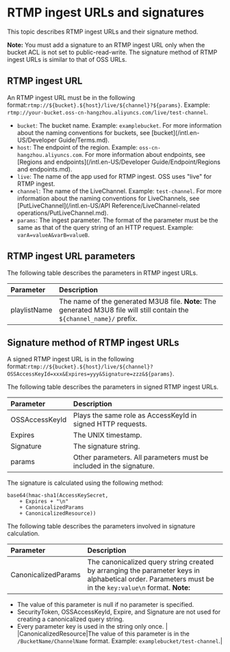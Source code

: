 # RTMP ingest URLs and signatures

This topic describes RTMP ingest URLs and their signature method.

**Note:** You must add a signature to an RTMP ingest URL only when the bucket ACL is not set to public-read-write. The signature method of RTMP ingest URLs is similar to that of OSS URLs.

## RTMP ingest URL

An RTMP ingest URL must be in the following format:`rtmp://${bucket}.${host}/live/${channel}?${params}`. Example: `rtmp://your-bucket.oss-cn-hangzhou.aliyuncs.com/live/test-channel`.

-   `bucket`: The bucket name. Example: `examplebucket`. For more information about the naming conventions for buckets, see [bucket](/intl.en-US/Developer Guide/Terms.md).
-   `host`: The endpoint of the region. Example: `oss-cn-hangzhou.aliyuncs.com`. For more information about endpoints, see [Regions and endpoints](/intl.en-US/Developer Guide/Endpoint/Regions and endpoints.md).
-   `live`: The name of the app used for RTMP ingest. OSS uses "live" for RTMP ingest.
-   `channel`: The name of the LiveChannel. Example: `test-channel`. For more information about the naming conventions for LiveChannels, see [PutLiveChannel](/intl.en-US/API Reference/LiveChannel-related operations/PutLiveChannel.md).
-   `params`: The ingest parameter. The format of the parameter must be the same as that of the query string of an HTTP request. Example: `varA=valueA&varB=valueB`.

## RTMP ingest URL parameters

The following table describes the parameters in RTMP ingest URLs.

|Parameter|Description|
|:--------|:----------|
|playlistName|The name of the generated M3U8 file. **Note:** The generated M3U8 file will still contain the `${channel_name}/` prefix. |

## Signature method of RTMP ingest URLs

A signed RTMP ingest URL is in the following format:`rtmp://${bucket}.${host}/live/${channel}?OSSAccessKeyId=xxx&Expires=yyy&Signature=zzz&${params}`.

The following table describes the parameters in signed RTMP ingest URLs.

|Parameter|Description|
|:--------|:----------|
|OSSAccessKeyId|Plays the same role as AccessKeyId in signed HTTP requests.|
|Expires|The UNIX timestamp.|
|Signature|The signature string.|
|params|Other parameters. All parameters must be included in the signature.|

The signature is calculated using the following method:

```
base64(hmac-sha1(AccessKeySecret,
    + Expires + "\n"
    + CanonicalizedParams
    + CanonicalizedResource))
```

The following table describes the parameters involved in signature calculation.

|Parameter|Description|
|:--------|:----------|
|CanonicalizedParams|The canonicalized query string created by arranging the parameter keys in alphabetical order. Parameters must be in the `key:value\n` format. **Note:**

-   The value of this parameter is null if no parameter is specified.
-   SecurityToken, OSSAccessKeyId, Expire, and Signature are not used for creating a canonicalized query string.
-   Every parameter key is used in the string only once. |
|CanonicalizedResource|The value of this parameter is in the `/BucketName/ChannelName` format. Example: `examplebucket/test-channel`.|

